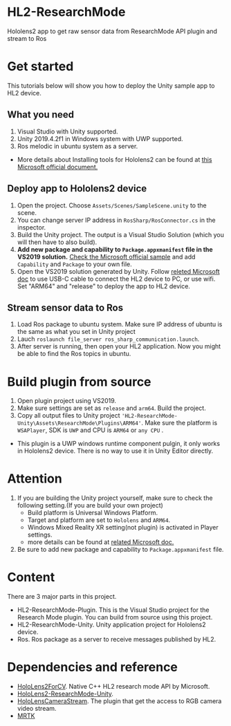 # HL2-ResearchMode
Hololens2 app to get raw sensor data from ResearchMode API plugin and stream to Ros

# Get started
This tutorials below will show you how to deploy the Unity sample app to HL2 device.

## What you need
1. Visual Studio with Unity supported.
2. Unity 2019.4.2f1 in Windows system with UWP supported.
3. Ros melodic in ubuntu system as a server.
* More details about Installing tools for Hololens2 can be found at [this Microsoft official document.](https://docs.microsoft.com/en-us/windows/mixed-reality/develop/install-the-tools?tabs=unity)

## Deploy app to Hololens2 device
1. Open the project. Choose `Assets/Scenes/SampleScene.unity` to the scene.
2. You can change server IP address  in `RosSharp/RosConnector.cs` in the inspector. 
2. Build the Unity project. The output is a Visual Studio Solution (which you will then have to also build).
3. **Add new package and capability to `Package.appxmanifest` file in the VS2019 solution.** [Check the Microsoft official sample](https://github.com/microsoft/HoloLens2ForCV/blob/main/Samples/SensorVisualization/SensorVisualization/Package.appxmanifest) and add `Capability` and `Package` to your own file.  
4. Open the VS2019 solution generated by Unity. Follow [releted Microsoft doc](https://docs.microsoft.com/en-us/windows/mixed-reality/develop/platform-capabilities-and-apis/using-visual-studio) to use USB-C cable to connect the HL2 device to PC, or use wifi. Set "ARM64" and "release" to deploy the app to HL2 device. 

## Stream sensor data to Ros
1. Load Ros package to ubuntu system. Make sure IP address of ubuntu is the same as what you set in Unity project
2. Lauch `roslaunch file_server ros_sharp_communication.launch`.
3. After server is running, then open your HL2 application. Now you might be able to find the Ros topics in ubuntu.

# Build plugin from source
1. Open plugin project using VS2019.
2. Make sure settings are set as `release` and `arm64`. Build the project.
3. Copy all output files to Unity project `'HL2-ResearchMode-Unity\Assets\ResearchMode\Plugins\ARM64'`. Make sure the platform is `WSAPlayer`, SDK is `UWP` and CPU is `ARM64` or `any CPU` .
* This plugin is a UWP windows runtime component pulgin, it only works in Hololens2 device. There is no way to use it in Unity Editor directly.

# Attention
1. If you are building the Unity project yourself, make sure to check the following setting.(If you are build your own project)
   * Build platform is Universal Windows Platform.
   * Target and platform are set to `Hololens` and `ARM64`.
   * Windows Mixed Reality XR setting(not plugin) is activated in Player settings.
   * more details can be found at [related Microsoft doc.](https://docs.microsoft.com/en-us/windows/mixed-reality/develop/unity/configure-unity-project)
2. Be sure to add new package and capability to `Package.appxmanifest` file.

# Content
There are 3 major parts in this project.
* HL2-ResearchMode-Plugin. This is the Visual Studio project for the Research Mode plugin. You can build from source using this project.
* HL2-ResearchMode-Unity. Unity application project for Hololens2 device.
* Ros. Ros package as a server to receive messages published by HL2.

# Dependencies and reference
* [HoloLens2ForCV](https://github.com/microsoft/HoloLens2ForCV). Native C++ HL2 research mode API by Microsoft.
* [HoloLens2-ResearchMode-Unity](https://github.com/petergu684/HoloLens2-ResearchMode-Unity). 
* [HoloLensCameraStream](https://github.com/VulcanTechnologies/HoloLensCameraStream). The plugin that get the access to RGB camera video stream.
* [MRTK](https://github.com/microsoft/MixedRealityToolkit-Unity)


